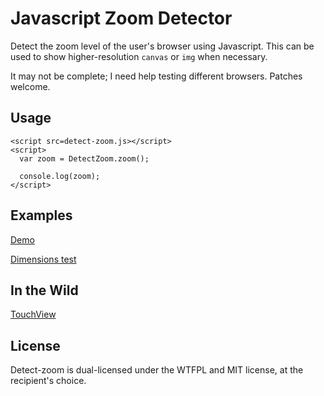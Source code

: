 Javascript Zoom Detector
======

Detect the zoom level of the user's browser using Javascript. This can be used to show higher-resolution `canvas` or `img` when necessary.

It may not be complete; I need help testing different browsers. Patches welcome.

Usage
------
    <script src=detect-zoom.js></script>
    <script>
      var zoom = DetectZoom.zoom();
      
      console.log(zoom);
    </script>

Examples
------
[Demo](http://yonran.github.com/detect-zoom/test-page.html)

[Dimensions test](http://yonran.github.com/detect-zoom/tools/dimensions.html)

In the Wild
------
[TouchView](http://appliedis.github.com/touchview/)

License
------
Detect-zoom is dual-licensed under the WTFPL and MIT license, at the recipient's choice.
